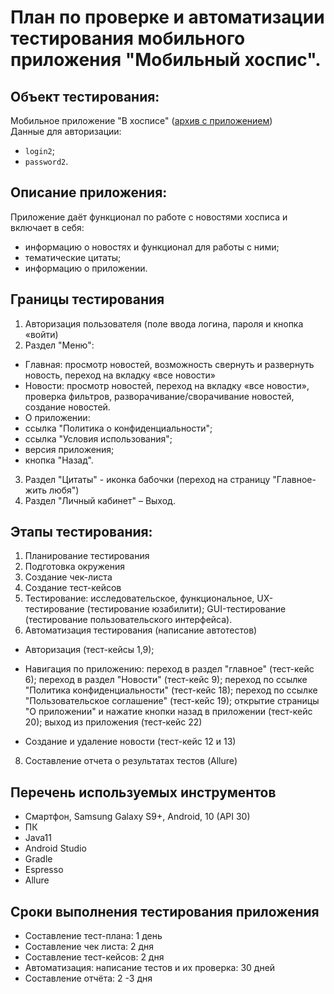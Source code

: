# План по проверке и автоматизации тестирования мобильного приложения "Мобильный хоспис".
## Объект тестирования:

Мобильное приложение "В хосписе" ([архив с приложением](https://drive.google.com/drive/u/1/folders/14Sl8CAiIzFqtyXx6BAmWVlbu3_cXXzH1))\
Данные для авторизации:

- `login2`;
- `password2`.

## Описание приложения:

Приложение даёт функционал по работе с новостями хосписа и включает в себя:

- информацию о новостях и функционал для работы с ними;
- тематические цитаты;
- информацию о приложении.

## Границы тестирования
1. Авторизация пользователя (поле ввода логина, пароля и кнопка «войти)
2. Раздел "Меню":
 - Главная: просмотр новостей, возможность свернуть и развернуть новость, переход на вкладку «все новости»
 - Новости: просмотр новостей, переход на вкладку «все новости», проверка фильтров, разворачивание/сворачивание новостей, создание новостей.
 - О приложении: 
  - ссылка "Политика о конфиденциальности";
   - ссылка "Условия использования";
   - версия приложения;
   - кнопка "Назад".
3. Раздел "Цитаты" - иконка бабочки (переход на страницу "Главное-жить любя")
4. Раздел "Личный кабинет" – Выход.
   

## Этапы тестирования:
1. Планирование тестирования
2. Подготовка окружения
3. Создание чек-листа
4. Создание тест-кейсов
5. Тестирование: исследовательское, функциональное, UX-тестирование (тестирование юзабилити); GUI-тестирование (тестирование пользовательского интерфейса).
7. Автоматизация тестирования (написание автотестов)
- Авторизация (тест-кейсы 1,9);

- Навигация по приложению:
переход в раздел "главное" (тест-кейс 6);
переход в раздел "Новости" (тест-кейс 9);
переход по ссылке "Политика конфиденциальности" (тест-кейс 18);
переход по ссылке "Пользовательское соглашение" (тест-кейс 19);
открытие страницы "О приложении" и нажатие кнопки назад в приложении (тест-кейс 20);
выход из приложения (тест-кейс 22)

- Создание и удаление новости (тест-кейс 12 и 13)

8. Составление отчета о результатах тестов (Allure)

## Перечень используемых инструментов 
- Смартфон, Samsung Galaxy S9+, Android, 10 (API 30)
- ПК 
-  Java11 
- Android Studio
- Gradle
- Espresso
- Allure

## Сроки выполнения тестирования приложения
- Составление тест-плана: 1 день
- Составление чек листа: 2 дня
- Составление тест-кейсов: 2 дня
- Автоматизация: написание тестов и их проверка: 30 дней
- Составление отчёта: 2 -3 дня

